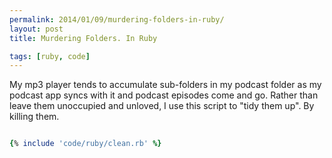 ```yaml
---
permalink: 2014/01/09/murdering-folders-in-ruby/
layout: post
title: Murdering Folders. In Ruby

tags: [ruby, code]
---
```


My mp3 player tends to accumulate sub-folders in my podcast folder as my
podcast app syncs with it and podcast episodes come and go. Rather than leave
them unoccupied and unloved, I use this script to "tidy them up". By killing them.

```ruby

{% include 'code/ruby/clean.rb' %}

```
